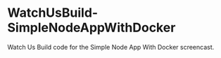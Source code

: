 # WatchUsBuild-SimpleNodeAppWithDocker
Watch Us Build code for the Simple Node App With Docker screencast.
